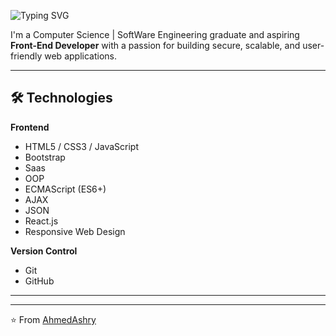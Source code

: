 ![Typing SVG](https://readme-typing-svg.demolab.com/?lines=Hello+There!+%F0%9F%96%90;This+is+Ahmed+Elashry;Software+Engineer+%F0%9F%92%BB;Front+End+Developer&color=614CF7&weight=900&font=Fira%20Code&center=false&width=435&height=50&duration=3000&pause=1000)

I'm a Computer Science | SoftWare Engineering graduate and aspiring **Front-End Developer** with a passion for building secure, scalable, and user-friendly web applications.  

---

## 🛠️ Technologies  

**Frontend**  
- HTML5 / CSS3 / JavaScript
- Bootstrap
- Saas
- OOP
- ECMAScript (ES6+)
- AJAX
- JSON
- React.js
- Responsive Web Design  

**Version Control**  
- Git
- GitHub  

---

---
⭐️ From [AhmedAshry](https://github.com/AAshry10)
